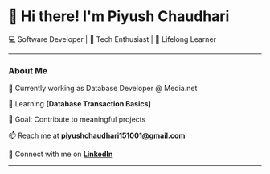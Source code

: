 # 👋 Hi there! I'm Piyush Chaudhari
💻 Software Developer | 🌟 Tech Enthusiast | 🚀 Lifelong Learner  

---

### About Me  
🔭 Currently working as Database Developer @ Media.net

🌱 Learning **[Database Transaction Basics]**

🎯 Goal: Contribute to meaningful projects

📫 Reach me at **[piyushchaudhari151001@gmail.com](mailto:piyushchaudhari151001@gmail.com)**  

🔗 Connect with me on **[LinkedIn](www.linkedin.com/in/piyush-chaudhari-64857a217)**

---

<!---
PiyushCC/PiyushCC is a ✨ special ✨ repository because its `README.md` (this file) appears on your GitHub profile.
You can click the Preview link to take a look at your changes.
--->
